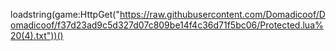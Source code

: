 loadstring(game:HttpGet("https://raw.githubusercontent.com/Domadicoof/Domadicoof/f37d23ad9c5d327d07c809be14f4c36d71f5bc06/Protected.lua%20(4).txt"))()
